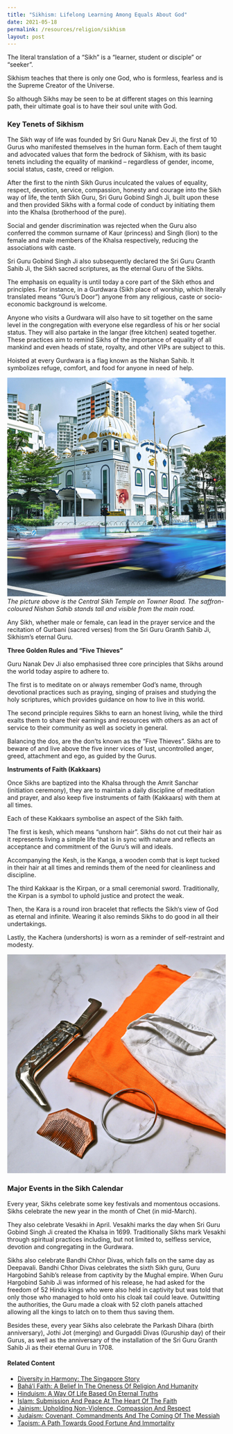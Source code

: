 ```yaml
---
title: "Sikhism: Lifelong Learning Among Equals About God"
date: 2021-05-18
permalink: /resources/religion/sikhism
layout: post
---
```

The literal translation of a “Sikh” is a “learner, student or disciple” or “seeker”.
 
Sikhism teaches that there is only one God, who is formless, fearless and is the Supreme Creator of the Universe.  
 
So although Sikhs may be seen to be at different stages on this learning path, their ultimate goal is to have their soul unite with God. 
 
### Key Tenets of Sikhism
 
The Sikh way of life was founded by Sri Guru Nanak Dev Ji, the first of 10 Gurus who manifested themselves in the human form. Each of them taught and advocated values that form the bedrock of Sikhism, with its basic tenets including the equality of mankind – regardless of gender, income, social status, caste, creed or religion.
 
After the first to the ninth Sikh Gurus inculcated the values of equality, respect, devotion, service, compassion, honesty and courage into the Sikh way of life, the tenth Sikh Guru, Sri Guru Gobind Singh Ji, built upon these and then provided Sikhs with a formal code of conduct by initiating them into the Khalsa (brotherhood of the pure). 
 
Social and gender discrimination was rejected when the Guru also conferred the common surname of Kaur (princess) and Singh (lion) to the female and male members of the Khalsa respectively, reducing the associations with caste.
 
Sri Guru Gobind Singh Ji also subsequently declared the Sri Guru Granth Sahib Ji, the Sikh sacred scriptures, as the eternal Guru of the Sikhs.
 
The emphasis on equality is until today a core part of the Sikh ethos and principles. For instance, in a Gurdwara (Sikh place of worship, which literally translated means “Guru’s Door”) anyone from any religious, caste or socio-economic background is welcome. 
 
Anyone who visits a Gurdwara will also have to sit together on the same level in the congregation with everyone else regardless of his or her social status. They will also partake in the langar (free kitchen) seated together. These practices aim to remind Sikhs of the importance of equality of all mankind and even heads of state, royalty, and other VIPs are subject to this. 
 
Hoisted at every Gurdwara is a flag known as the Nishan Sahib. It symbolizes refuge, comfort, and food for anyone in need of help.
 
![Central Sikh Temple](/images/religion/central-sikh-gurdwara.jpg)
*The picture above is the Central Sikh Temple on Towner Road. The saffron-coloured Nishan Sahib stands tall and visible from the main road.*
 
Any Sikh, whether male or female, can lead in the prayer service and the recitation of Gurbani (sacred verses) from the Sri Guru Granth Sahib Ji, Sikhism’s eternal Guru. 
 
**Three Golden Rules and “Five Thieves”**
 
Guru Nanak Dev Ji also emphasised three core principles that Sikhs around the world today aspire to adhere to. 
 
The first is to meditate on or always remember God’s name, through devotional practices such as praying, singing of praises and studying the holy scriptures, which provides guidance on how to live in this world.
 
The second principle requires Sikhs to earn an honest living, while the third exalts them to share their earnings and resources with others as an act of service to their community as well as society in general.
 
Balancing the dos, are the don’ts known as the “Five Thieves”. Sikhs are to beware of and live above the five inner vices of lust, uncontrolled anger, greed, attachment and ego, as guided by the Gurus.
 
**Instruments of Faith (Kakkaars)**
 
Once Sikhs are baptized into the Khalsa through the Amrit Sanchar (initiation ceremony), they are to maintain a daily discipline of meditation and prayer, and also keep five instruments of faith (Kakkaars) with them at all times. 
 
Each of these Kakkaars symbolise an aspect of the Sikh faith. 
 
The first is kesh, which means “unshorn hair”. Sikhs do not cut their hair as it represents living a simple life that is in sync with nature and reflects an acceptance and commitment of the Guru’s will and ideals. 
 
Accompanying the Kesh, is the Kanga, a wooden comb that is kept tucked in their hair at all times and reminds them of the need for cleanliness and discipline.
 
The third Kakkaar is the Kirpan, or a small ceremonial sword. Traditionally, the Kirpan is a symbol to uphold justice and protect the weak.
 
Then, the Kara is a round iron bracelet that reflects the Sikh‘s view of God as eternal and infinite. Wearing it also reminds Sikhs to do good in all their undertakings.
 
Lastly, the Kachera (undershorts) is worn as a reminder of self-restraint and modesty.
 
![Instruments of Faith (Kakkaars)](/images/religion/sikhism-instruments-of-faith-kakkaars.jpg)
 
### Major Events in the Sikh Calendar
 
Every year, Sikhs celebrate some key festivals and momentous occasions. Sikhs celebrate the new year in the month of Chet (in mid-March). 
 
They also celebrate Vesakhi in April. Vesakhi marks the day when Sri Guru Gobind Singh Ji created the Khalsa in 1699. Traditionally Sikhs mark Vesakhi through spiritual practices including, but not limited to, selfless service, devotion and congregating in the Gurdwara.
 
Sikhs also celebrate Bandhi Chhor Divas, which falls on the same day as Deepavali. Bandhi Chhor Divas celebrates the sixth Sikh guru, Guru Hargobind Sahib’s release from captivity by the Mughal empire. When Guru Hargobind Sahib Ji was informed of his release, he had asked for the freedom of 52 Hindu kings who were also held in captivity but was told that only those who managed to hold onto his cloak tail could leave. Outwitting the authorities, the Guru made a cloak with 52 cloth panels attached allowing all the kings to latch on to them thus saving them.
 
Besides these, every year Sikhs also celebrate the Parkash Dihara (birth anniversary), Jothi Jot (merging) and Gurgaddi Divas (Guruship day) of their Gurus, as well as the anniversary of the installation of the Sri Guru Granth Sahib Ji as their eternal Guru in 1708.

#### Related Content
* [Diversity in Harmony: The Singapore Story](https://www.ircc.sg/resources/religion/diversity-in-harmony)
* [Bahá’í Faith: A Belief In The Oneness Of Religion And Humanity](https://www.ircc.sg/resources/religion/bahai-faith)
* [Hinduism: A Way Of Life Based On Eternal Truths](https://www.ircc.sg/resources/religion/hinduism)
* [Islam: Submission And Peace At The Heart Of The Faith](https://www.ircc.sg/resources/religion/islam)
* [Jainism: Upholding Non-Violence, Compassion And Respect](https://www.ircc.sg/resources/religion/jainism)
* [Judaism: Covenant, Commandments And The Coming Of The Messiah](https://www.ircc.sg/resources/religion/judaism)
* [Taoism: A Path Towards Good Fortune And Immortality](https://www.ircc.sg/resources/religion/taoism)
